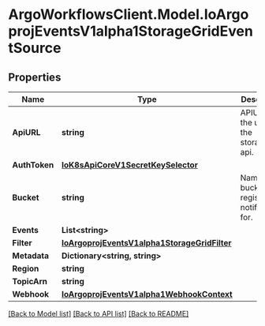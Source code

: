 # ArgoWorkflowsClient.Model.IoArgoprojEventsV1alpha1StorageGridEventSource

## Properties

Name | Type | Description | Notes
------------ | ------------- | ------------- | -------------
**ApiURL** | **string** | APIURL is the url of the storagegrid api. | [optional] 
**AuthToken** | [**IoK8sApiCoreV1SecretKeySelector**](IoK8sApiCoreV1SecretKeySelector.md) |  | [optional] 
**Bucket** | **string** | Name of the bucket to register notifications for. | [optional] 
**Events** | **List&lt;string&gt;** |  | [optional] 
**Filter** | [**IoArgoprojEventsV1alpha1StorageGridFilter**](IoArgoprojEventsV1alpha1StorageGridFilter.md) |  | [optional] 
**Metadata** | **Dictionary&lt;string, string&gt;** |  | [optional] 
**Region** | **string** |  | [optional] 
**TopicArn** | **string** |  | [optional] 
**Webhook** | [**IoArgoprojEventsV1alpha1WebhookContext**](IoArgoprojEventsV1alpha1WebhookContext.md) |  | [optional] 

[[Back to Model list]](../README.md#documentation-for-models) [[Back to API list]](../README.md#documentation-for-api-endpoints) [[Back to README]](../README.md)

